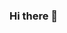 ### Hi there 👋

<!--
**vampyrsoda/vampyrsoda** is a ✨ _special_ ✨ repository because its `README.md` (this file) appears on your GitHub profile.

 🔭 I’m currently working on ...Freelas and Personal Projects
 🌱 I’m currently learning ...ReactJs / JavaScript / React Native
 👯 I’m looking to collaborate on ...
 ⚡ Fun fact: ...I Love Pizzza!!!   <3 


---------
